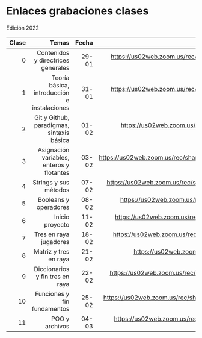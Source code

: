 # Enlaces grabaciones clases

Edición 2022

|Clase|Temas|Fecha|Enlace|
|--:|--:|--:|--:|
| 0 | Contenidos y directrices generales |29-01|https://us02web.zoom.us/rec/share/G52mmcf9oP2P1b8i_CskRoAyTv7ovT8iD90ACV-4W8-AFqc41WROJBp46UY3pYeS.v8XkjhONIhndPbTz?startTime=1643486893000 (Passcode: dtnN=3Q&)|
| 1 | Teoría básica, introducción e instalaciones |31-01|https://us02web.zoom.us/rec/share/YEaN6dRg4suPYDvBbCIdw8KNVp1Vjw9_bIEaiD6OQQTdXo98n3fW-JQoZbVsh-hh.jdYYH4HHi3T4Xx9O?startTime=1643673183000 (Passcode: bdWKd$k5)|
| 2 | Git y Github, paradigmas, sintaxis básica|01-02| https://us02web.zoom.us/rec/share/hyBNbQW7N6UFQLdMTKy8LT1rlXnFG7X3rssp_5_TDw4bHLs8qLl5DI78mUr9l9D-.xVlmzvgi8AtblKiU?startTime=1643756944000 (Passcode: 5b+DY!tq) |
| 3 | Asignación variables, enteros y flotantes |03-02| https://us02web.zoom.us/rec/share/LrdMMmcpk261Hb5CbRsFVq1Wx7En06FlAn7wQA7KwEAoqYxsj5Y2U_EPaDWJIhLQ.RQN1eNOHaEmqJum6?startTime=1643929719000 (Passcode: K$%jhbh54gvhg5.0) |
| 4 | Strings y sus métodos |07-02| https://us02web.zoom.us/rec/share/CYJtpETVwA3lym6m5sWhFVKq6r-f3aLpt3gxL5M8GrqwaSLoNfdKSfQKAoKWsTkP.rATMPFEBGQZpqw7Q?startTime=1644275426000 (Passcode: WjN6S^7T) |
| 5 | Booleans y operadores | 08-02 | https://us02web.zoom.us/rec/share/ar-ufLwszUwnk7FmU1alHH5aTpUPce3LlfwaZ8wlmJu6KkMZERgmeAVjqsJy3k3Z.YeBf0h-p1jKfke2p?startTime=1644361722000 (Passcode: mBGY?2RV) |
| 6 | Inicio proyecto | 11-02 | https://us02web.zoom.us/rec/share/lAj2CxXYbSiRXCs0cDvFgOdbcGTNV2TSzaInz85PDnpsfLEuJQX9LxwMV5IIQaNU.mE9jA9gDMwXpTPlS?startTime=1644621265000 (Passcode: UBU1fy&^) |
| 7 | Tres en raya jugadores | 18-02 | https://us02web.zoom.us/rec/share/KXATMFPUn5XfwgwDyw1s5L9A1wzkxr4WY7aVVlKcOTb_9-yrecU7pkQEIQm99Kcx.Suq191iIeZE4ujpq?startTime=1645225747000 (Passcode: CQa9QL*d) |
| 8 | Matriz y tres en raya | 21-02 | https://us02web.zoom.us/rec/share/c_rbzaQ7hY405ujSclUXU7JxJBkfLnZla2bIGLiXDxEfpQKlJz_xP9TefkHm2-s.vAozeWzKH6XI16Fa?startTime=1645485018000 (Passcode: Bt%Ml#6h)) |
| 9 | Diccionarios y fin tres en raya | 22-02 | https://us02web.zoom.us/rec/share/J38_BYm3i8pQW7NY3DTcNDo1qbZOTPN3O_QB0yyY3MysRRYX0kktI6y7DKTVV7Sv.kRsoHpH1jglDsPrb?startTime=1645571545000 (Passcode: JC&vP%W6) |
| 10 | Funciones y fin fundamentos | 25-02 | https://us02web.zoom.us/rec/share/AGGFnbFhCHWn-kEcuGUBbXxd4BVTTzCgZPXjFNvofgvK-paNBG658qoR9-bywR4M.rHb_MhSuSowA5BAI?startTime=1645831036000 (Código de acceso: b1tgJh3!) |
| 11 | POO y archivos | 04-03 | https://us02web.zoom.us/rec/share/9UtNhplAb4dVTb7hbx_hfdw3kOSCqFkQ0l4b77cBIfnbVd0Pee9GdG9hCF7Y3F-i.-nr0-1hdkbMWqSeW?startTime=1646435560000 (Código de acceso: 3z#$IW@=) |


